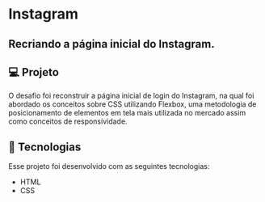 # Instagram
## Recriando a página inicial do Instagram.

## 💻 Projeto

O desafio foi reconstruir a página inicial de login do Instagram, na qual foi abordado os conceitos sobre
CSS utilizando Flexbox, uma metodologia de posicionamento de elementos em tela mais utilizada no mercado assim como
conceitos de responsividade.

## 🚀 Tecnologias

Esse projeto foi desenvolvido com as seguintes tecnologias:

- HTML
- CSS

